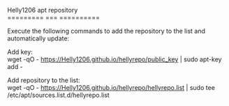 Helly1206 apt repository<br>
========= === ==========

Execute the following commands to add the repository to the list and automatically update:<br>

Add key:<br>
wget -qO - https://Helly1206.github.io/hellyrepo/public_key | sudo apt-key add -<br>

Add repository to the list:<br>
wget -qO - https://Helly1206.github.io/hellyrepo/hellyrepo.list | sudo tee /etc/apt/sources.list.d/hellyrepo.list<br>
